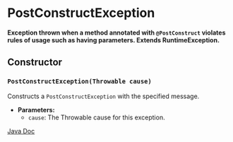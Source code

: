 # PostConstructException

**Exception thrown when a method annotated with `@PostConstruct` violates rules of usage such as having parameters. Extends RuntimeException.**

## Constructor

### `PostConstructException(Throwable cause)`

Constructs a `PostConstructException` with the specified message.

- **Parameters:**
    - `cause`: The Throwable cause for this exception.
  
[Java Doc](https://BlyznytsiaOrg.github.io/bring-core-javadoc/com/bobocode/bring/core/exception/PostConstructException.html)